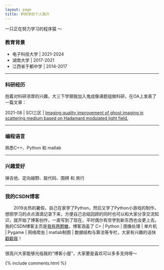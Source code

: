 ```yaml
---
layout: page
title: 尹同学的个人简介
---
```


一只正在努力学习的程序猿 ～

### 教育背景

- 电子科技大学 \| 2021-2024
- 湖南大学 \| 2017-2021
- 江西省于都中学 \| 2014-2017

<hr>

### 科研经历

抱着对科研浓厚的兴趣，大三下学期我加入鬼成像课题组做科研，在OA上发表了一篇文章：

2021-08 \| SCI三区 \| [Imaging quality improvement of ghost imaging in scattering medium based on Hadamard modulated light field.](https://doi.org/10.1364/AO.400280)

<hr>

### 编程语言

熟悉C++、Python 和 matlab
<div style="background:url(/images/zhihu.png);"></div>

<hr>

### 兴趣爱好

弹吉他、定向越野、敲代码、围棋 和 旅行

<hr>

### 我的CSDN博客

&emsp;&emsp;2019炎热的暑假，自己在家学了Python，然后又学了Python小游戏的制作，想把学习的点点滴滴记录下来，方便自己总结回顾的同时也可以和大家分享交流知识，就开始了博客创作，一直写到了现在，平时偶尔有空学到新东西也会更上去。我的CSDN博客主页是[我有两颗糖](https://blog.csdn.net/qq_41140138?spm=1010.2135.3001.5113)，博客涵盖了 C+ \| Python \| 图像处理 \| 单片机 \| Pygame \| 网络爬虫 \| matlab制图 \| 数据结构与算法等专栏，大家有兴趣的话快[戳戳我](https://blog.csdn.net/qq_41140138?spm=1010.2135.3001.5343)！

<hr>

很高兴大家能够光临我的“博客小屋”，大家要是喜欢可以多多支持呀～

{% include comments.html %}
